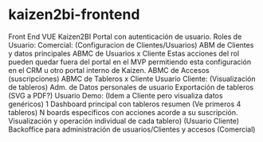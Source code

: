 # kaizen2bi-frontend
Front End VUE Kaizen2BI
Portal con autenticación de usuario.
Roles de Usuario:
Comercial: (Configuracion de Clientes/Usuarios)
ABM de Clientes y datos principales
ABMC de Usuarios x Cliente
Estas acciones del  rol pueden quedar fuera del portal en el MVP permitiendo esta configuración en el CRM u otro portal interno de Kaizen.
ABMC de Accesos (suscripciones)
ABMC de Tableros x Cliente
Usuario Cliente: (Visualización de tableros)
Adm. de Datos personales de usuario
Exportación de tableros (SVG a PDF?)
Usuario Demo: (Idem a Cliente pero visualiza datos genéricos)
1 Dashboard principal con tableros resumen (Ve primeros 4 tableros)
N boards específicos con acciones acorde a su suscripción. Visualización y operación individual de cada tablero) (Usuario Cliente)
Backoffice para administración de usuarios/Clientes y accesos (Comercial)
